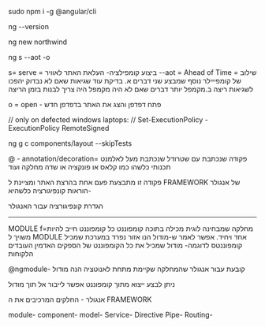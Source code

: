 sudo npm i -g @angular/cli

ng --version

ng new northwind

ng s --aot -o

s= serve = ביצוע קומפילציה- העלאת האתר לאוויר --aot = Ahead of Time = שילוב של קומפייילר נוסף שמבצע שני דברים א. בדיקת עוד שגיאות שאם לא נבדוק יהפכו לשגיאות ריצה ב.מקמפל יותר דברים שאם לא היה מקמפל היה צריך לבנות בזמן הריצה

o = open - פתח דפדפן והצג את האתר בדפדפן חדש

// only on defected windows laptops:
// Set-ExecutionPolicy -ExecutionPolicy RemoteSigned

ng g c components/layout --skipTests

@ - annotation/decoration= פקודה שנכתבת עם שטרודל שנכתבת מעל לאלמנט תכנותי כלשהו
כמו קלאס או פונקציה או שדה מחלקה ועוד

פקודה זו מתבצעת פעם אחת בהרצת האתר ומציינת ל
FRAMEWORK
של אנגולר הוראות קונפיגורציה כלשהיא-

הגדרת קונפיגורציה עבור האנגולר

---

MODULE
f=מחלקה שמבחינה לוגית מכילה
בתוכה קומפוננט
כל קומפוננט חייב להיות משויך ל
MODULE
אחד ויחיד.
אפשר לאמר ש-מודול הנו אזור נפרד במערכת שמכיל קומפוננטס
לדוגמה- מודול שמכיל את כל הקומפוננט של הספקים
האדמין
העובדים
הלקוחות

@ngmodule- קובעת עבור אנגולר שהמחלקה שקיימת מתחת לאנוטציה הנה מודול

ניתן לבצע ייצוא מתוך קומפוננט
אפשר לייבור אל תוך מודול

אנגולר - החלקים המרכיבים את ה
FRAMEWORK

module-
component-
model-
Service-
Directive
Pipe-
Routing-

